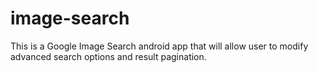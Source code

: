 image-search
============

This is a Google Image Search android app that will allow user to modify advanced search options and result pagination.

